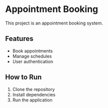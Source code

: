 # Appointment Booking

This project is an appointment booking system.

## Features
- Book appointments
- Manage schedules
- User authentication

## How to Run
1. Clone the repository
2. Install dependencies
3. Run the application
